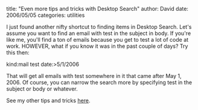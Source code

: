
title: "Even more tips and tricks with Desktop Search"
author: David
date: 2006/05/05
categories: utilities

I just found another nifty shortcut to finding items in Desktop Search. Let's assume you want to find an email with test in the subject in body. If you're like me, you'll find a ton of emails because you get to test a lot of code at work. HOWEVER, what if you know it was in the past couple of days? Try this then:

kind:mail test date:&gt;5/1/2006

That will get all emails with test somewhere in it that came after May 1, 2006. Of course, you can narrow the search more by specifying test in the subject or body or whatever.

See my other tips and tricks [here](http://feeds.feedburner.com/DavidMohundro?m=45).


